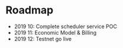 # Roadmap

* 2019 10: Complete scheduler service POC 
* 2019 11: Economic Model & Billing
* 2019 12: Testnet go live

